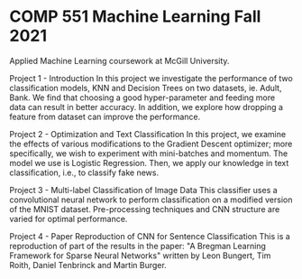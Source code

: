 # COMP 551 Machine Learning Fall 2021
Applied Machine Learning coursework at McGill University.

Project 1 - Introduction
In this project we investigate the performance of two classification models, KNN and Decision Trees on two datasets, ie. Adult, Bank. We find that choosing a good hyper-parameter and feeding more data can result in better accuracy. In addition, we explore how dropping a feature from dataset can improve the performance.

Project 2 - Optimization and Text Classification
In this project, we examine the effects of various modifications to the Gradient Descent optimizer; more specifically, we wish to experiment with mini-batches and momentum. The model we use is Logistic Regression. Then, we apply our knowledge in text classification, i.e., to classify fake news.

Project 3 - Multi-label Classification of Image Data
This classifier uses a convolutional neural network to perform classification on a modified version of the MNIST dataset. Pre-processing techniques and CNN structure are varied for optimal performance.

Project 4 - Paper Reproduction of CNN for Sentence Classification
This is a reproduction of part of the results in the paper: "A Bregman Learning Framework for Sparse Neural Networks" written by Leon Bungert, Tim Roith, Daniel Tenbrinck and Martin Burger.
